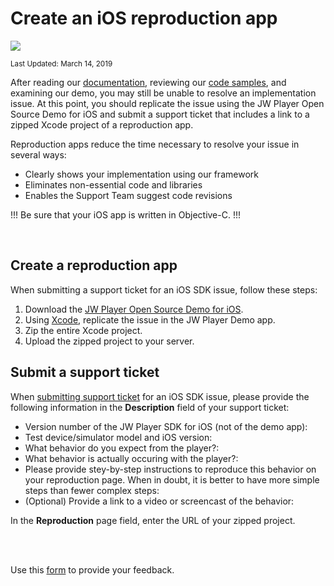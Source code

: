 # Create an iOS reproduction app

<img src="https://img.shields.io/badge/SDK-iOS%20v3-0AAC29.svg?logo=apple">

<sup>Last Updated: March 14, 2019</sup>

After reading our [documentation](https://developer.jwplayer.com/sdk/ios/docs/developer-guide/), reviewing our [code samples](https://developer.jwplayer.com/ios-sdk/demos/), and examining our demo, you may still be unable to resolve an implementation issue. At this point, you should replicate the issue using the JW Player Open Source Demo for iOS and submit a support ticket that includes a link to a zipped Xcode project of a reproduction app.

Reproduction apps reduce the time necessary to resolve your issue in several ways:

- Clearly shows your implementation using our framework
- Eliminates non-essential code and libraries
- Enables the Support Team suggest code revisions

!!!
Be sure that your iOS app is written in Objective-C.
!!!

<br/>

## Create a reproduction app

When submitting a support ticket for an iOS SDK issue, follow these steps:

1. Download the [JW Player Open Source Demo for iOS](https://github.com/jwplayer/jwplayer-sdk-ios-demo).
2. Using <a href="https://developer.apple.com/support/xcode/" target="_blank">Xcode</a>, replicate the issue in the JW Player Demo app.
3. Zip the entire Xcode project.
4. Upload the zipped project to your server. 

## Submit a support ticket
When [submitting support ticket](https://support.jwplayer.com/submit-support-case) for an iOS SDK issue, please provide the following information in the **Description** field of your support ticket: 

- Version number of the JW Player SDK for iOS (not of the demo app):
- Test device/simulator model and iOS version:
- What behavior do you expect from the player?:
- What behavior is actually occuring with the player?:
- Please provide stey-by-step instructions to reproduce this behavior on your reproduction page. When in doubt, it is better to have more simple steps than fewer complex steps:
- (Optional) Provide a link to a video or screencast of the behavior:

In the **Reproduction** page field, enter the URL of your zipped project.

<br/><br/>
<div id="wufoo-mff60sc1xnn4cu">
Use this <a href="https://jwplayerdocs.wufoo.com/forms/mff60sc1xnn4cu">form</a> to provide your feedback.
</div>
<script type="text/javascript">var mff60sc1xnn4cu;(function(d, t) {
var s = d.createElement(t), options = {
'userName':'jwplayerdocs',
'formHash':'mff60sc1xnn4cu',
'autoResize':true,
'height':'288',
'async':true,
'host':'wufoo.com',
'header':'show',
'ssl':true,
'defaultValues': 'field118=' + location.pathname};
s.src = ('https:' == d.location.protocol ? 'https://' : 'http://') + 'www.wufoo.com/scripts/embed/form.js';
s.onload = s.onreadystatechange = function() {
var rs = this.readyState; if (rs) if (rs != 'complete') if (rs != 'loaded') return;
try { mff60sc1xnn4cu = new WufooForm();mff60sc1xnn4cu.initialize(options);mff60sc1xnn4cu.display(); } catch (e) {}};
var scr = d.getElementsByTagName(t)[0], par = scr.parentNode; par.insertBefore(s, scr);
})(document, 'script');</script>
